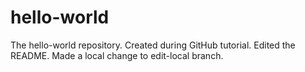 hello-world
===========

The hello-world repository. Created during GitHub tutorial.
Edited the README.
Made a local change to edit-local branch.
